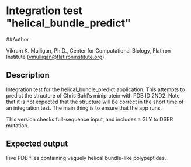 # Integration test "helical\_bundle\_predict"

##Author

Vikram K. Mulligan, Ph.D., Center for Computational Biology, Flatiron Institute (vmulligan@flatironinstitute.org).

## Description

Integration test for the helical\_bundle\_predict application.  This attempts to predict the structure of Chris Bahl's miniprotein
with PDB ID 2ND2.  Note that it is not expected that the structure will be correct in the short time of an integration test.  The
main thing is to ensure that the app runs.

This version checks full-sequence input, and includes a GLY to DSER mutation.

## Expected output

Five PDB files containing vaguely helical bundle-like polypeptides.
